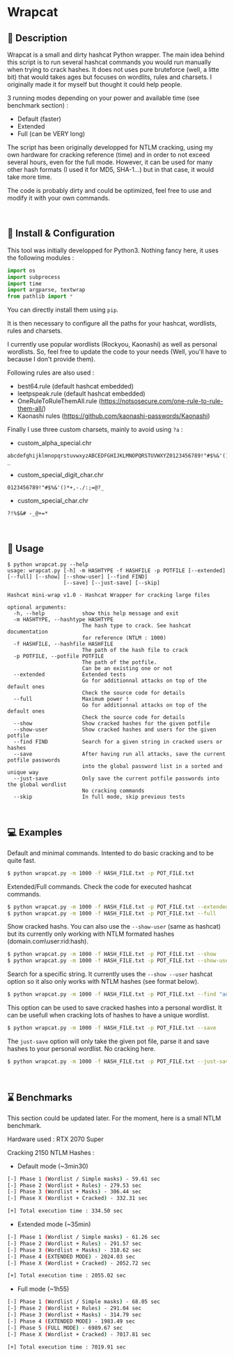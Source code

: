# Wrapcat

## :speech_balloon: Description

Wrapcat is a small and dirty hashcat Python wrapper.
The main idea behind this script is to run several hashcat commands you would run manually when trying to crack hashes. It does not uses pure bruteforce (well, a litte bit) that would takes ages but focuses on wordlits, rules and charsets.
I originally made it for myself but thought it could help people.

3 running modes depending on your power and available time (see benchmark section) : 
- Default (faster)
- Extended 
- Full (can be VERY long)

The script has been originally developped for NTLM cracking, using my own hardware for cracking reference (time) and in order to not exceed several hours, even for the full mode. However, it can be used for many other hash formats (I used it for MD5, SHA-1...) but in that case, it would take more time.

The code is probably dirty and could be optimized, feel free to use and modify it with your own commands.

<br/>

## :memo: Install & Configuration

This tool was initially developped for Python3.
Nothing fancy here, it uses the following modules :

```python
import os
import subprocess
import time
import argparse, textwrap
from pathlib import *
```

You can directly install them using `pip`.
<br/>

It is then necessary to configure all the paths for your hashcat, wordlists, rules and charsets.

I currently use popular wordlists (Rockyou, Kaonashi) as well as personal wordlists. So, feel free to update the code to your needs (Well, you'll have to because I don't provide them).

Following rules are also used : 
- best64.rule (default hashcat embedded)
- leetpspeak.rule (default hashcat embedded)
- OneRuleToRuleThemAll.rule (https://notsosecure.com/one-rule-to-rule-them-all/)
- Kaonashi rules (https://github.com/kaonashi-passwords/Kaonashi)

Finally I use three custom charsets, mainly to avoid using `?a` :

- custom_alpha_special.chr
```
abcdefghijklmnopqrstuvwxyzABCEDFGHIJKLMNOPQRSTUVWXYZ0123456789!"#$%&'()*+,-./:;=@?_
```

- custom_special_digit_char.chr
```
0123456789!"#$%&'()*+,-./:;=@?_
```

- custom_special_char.chr
```
?!%$&# -_@+=*
```
<br/>

## :book: Usage

```
$ python wrapcat.py --help
usage: wrapcat.py [-h] -m HASHTYPE -f HASHFILE -p POTFILE [--extended] [--full] [--show] [--show-user] [--find FIND]
                  [--save] [--just-save] [--skip]

Hashcat mini-wrap v1.0 - Hashcat Wrapper for cracking large files

optional arguments:
  -h, --help            show this help message and exit
  -m HASHTYPE, --hashtype HASHTYPE
                        The hash type to crack. See hashcat documentation
                        for reference (NTLM : 1000)
  -f HASHFILE, --hashfile HASHFILE
                        The path of the hash file to crack
  -p POTFILE, --potfile POTFILE
                        The path of the potfile.
                        Can be an existing one or not
  --extended            Extended tests
                        Go for additionnal attacks on top of the default ones
                        Check the source code for details
  --full                Maximum power !
                        Go for additionnal attacks on top of the default ones
                        Check the source code for details
  --show                Show cracked hashes for the given potfile
  --show-user           Show cracked hashes and users for the given potfile
  --find FIND           Search for a given string in cracked users or hashes
  --save                After having run all attacks, save the current potfile passwords
                        into the global password list in a sorted and unique way
  --just-save           Only save the current potfile passwords into the global wordlist
                        No cracking commands
  --skip                In full mode, skip previous tests
```
<br/>

## :computer: Examples

Default and minimal commands. Intented to do basic cracking and to be quite fast.

```bash
$ python wrapcat.py -m 1000 -f HASH_FILE.txt -p POT_FILE.txt
```

Extended/Full commands.
Check the code for executed hashcat commands.

```bash
$ python wrapcat.py -m 1000 -f HASH_FILE.txt -p POT_FILE.txt --extended
$ python wrapcat.py -m 1000 -f HASH_FILE.txt -p POT_FILE.txt --full
```

Show cracked hashs.
You can also use the `--show-user` (same as hashcat) but its currently only working with NTLM formated hashes (domain.com\user:rid:hash).

```bash
$ python wrapcat.py -m 1000 -f HASH_FILE.txt -p POT_FILE.txt --show
$ python wrapcat.py -m 1000 -f HASH_FILE.txt -p POT_FILE.txt --show-user
```

Search for a specific string. It currently uses the `--show --user` hashcat option so it also only works with NTLM hashes (see format below).

```bash
$ python wrapcat.py -m 1000 -f HASH_FILE.txt -p POT_FILE.txt --find "adminlol"
```

This option can be used to save cracked hashes into a personal wordlist.
It can be usefull when cracking lots of hashes to have a unique wordlist.

```bash
$ python wrapcat.py -m 1000 -f HASH_FILE.txt -p POT_FILE.txt --save
```

The `just-save` option will only take the given pot file, parse it and save hashes to your personal wordlist.
No cracking here.

```bash
$ python wrapcat.py -m 1000 -f HASH_FILE.txt -p POT_FILE.txt --just-save
```
<br/>

## :hourglass: Benchmarks

This section could be updated later.
For the moment, here is a small NTLM benchmark.

Hardware used : RTX 2070 Super

Cracking 2150 NTLM Hashes :

- Default mode (\~3min30)
```bash
[-] Phase 1 (Wordlist / Simple masks) - 59.61 sec
[-] Phase 2 (Wordlist + Rules) - 279.53 sec
[-] Phase 3 (Wordlist + Masks) - 306.44 sec
[-] Phase X (Wordlist + Cracked) - 332.31 sec

[+] Total execution time : 334.50 sec
```

- Extended mode (\~35min)
```bash
[-] Phase 1 (Wordlist / Simple masks) - 61.26 sec
[-] Phase 2 (Wordlist + Rules) - 291.57 sec
[-] Phase 3 (Wordlist + Masks) - 318.62 sec
[-] Phase 4 (EXTENDED MODE) - 2024.03 sec
[-] Phase X (Wordlist + Cracked) - 2052.72 sec

[+] Total execution time : 2055.02 sec
```

- Full mode (\~1h55)
```bash
[-] Phase 1 (Wordlist / Simple masks) - 68.05 sec
[-] Phase 2 (Wordlist + Rules) - 291.04 sec
[-] Phase 3 (Wordlist + Masks) - 314.79 sec
[-] Phase 4 (EXTENDED MODE) - 1983.49 sec
[-] Phase 5 (FULL MODE) - 6989.67 sec
[-] Phase X (Wordlist + Cracked) - 7017.81 sec

[+] Total execution time : 7019.91 sec
```